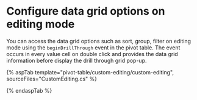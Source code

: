 # Configure data grid options on editing mode

You can access the data grid options such as sort, group, filter on editing mode using the `beginDrillThrough` event in the pivot table. The event occurs in every value cell on double click and provides the data grid information before display the drill through grid pop-up.

{% aspTab template="pivot-table/custom-editing/custom-editing", sourceFiles="CustomEditing.cs" %}

{% endaspTab %}
